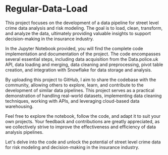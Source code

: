 # Regular-Data-Load
This project focuses on the development of a data pipeline for street level crime data analysis and risk modeling. The goal is to load, clean, transform, and analyze the data, ultimately providing valuable insights to support decision-making in the insurance industry.

In the Jupyter Notebook provided, you will find the complete code implementation and documentation of the project. The code encompasses several essential steps, including data acquisition from the Data.police.uk API, data loading and merging, data cleaning and preprocessing, pivot table creation, and integration with Snowflake for data storage and analysis.

By uploading this project to GitHub, I aim to share the codebase with the community, allowing others to explore, learn, and contribute to the development of similar data pipelines. This project serves as a practical demonstration of handling real-world datasets, implementing data cleaning techniques, working with APIs, and leveraging cloud-based data warehousing.

Feel free to explore the notebook, follow the code, and adapt it to suit your own projects. Your feedback and contributions are greatly appreciated, as we collectively strive to improve the effectiveness and efficiency of data analysis pipelines.

Let's delve into the code and unlock the potential of street level crime data for risk modeling and decision-making in the insurance industry.
